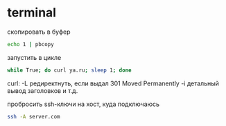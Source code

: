 # terminal
скопировать в буфер
```bash
echo 1 | pbcopy
```

запустить в цикле
```bash
while True; do curl ya.ru; sleep 1; done
```

curl:
-L редиректнуть, если выдал 301 Moved Permanently
-i детальный вывод заголовков и т.д.

пробросить ssh-ключи на хост, куда подключаюсь
```bash
ssh -A server.com
```

